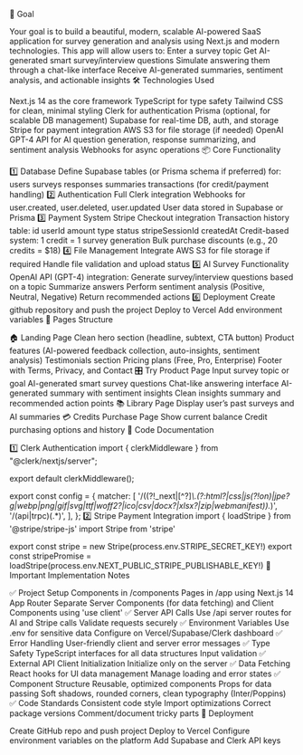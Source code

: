 📌 Goal

Your goal is to build a beautiful, modern, scalable AI-powered SaaS application for survey generation and analysis using Next.js and modern technologies.
This app will allow users to:
Enter a survey topic
Get AI-generated smart survey/interview questions
Simulate answering them through a chat-like interface
Receive AI-generated summaries, sentiment analysis, and actionable insights
🛠️ Technologies Used

Next.js 14 as the core framework
TypeScript for type safety
Tailwind CSS for clean, minimal styling
Clerk for authentication
Prisma (optional, for scalable DB management)
Supabase for real-time DB, auth, and storage
Stripe for payment integration
AWS S3 for file storage (if needed)
OpenAI GPT-4 API for AI question generation, response summarizing, and sentiment analysis
Webhooks for async operations
📦 Core Functionality

1️⃣ Database
Define Supabase tables (or Prisma schema if preferred) for:
users
surveys
responses
summaries
transactions (for credit/payment handling)
2️⃣ Authentication
Full Clerk integration
Webhooks for user.created, user.deleted, user.updated
User data stored in Supabase or Prisma
3️⃣ Payment System
Stripe Checkout integration
Transaction history table:
id
userId
amount
type
status
stripeSessionId
createdAt
Credit-based system:
1 credit = 1 survey generation
Bulk purchase discounts (e.g., 20 credits = $18)
4️⃣ File Management 
Integrate AWS S3 for file storage if required
Handle file validation and upload status
5️⃣ AI Survey Functionality
OpenAI API (GPT-4) integration:
Generate survey/interview questions based on a topic
Summarize answers
Perform sentiment analysis (Positive, Neutral, Negative)
Return recommended actions
6️⃣ Deployment
Create github repository and push the project
Deploy to Vercel
Add environment variables
📄 Pages Structure

🏠 Landing Page
Clean hero section (headline, subtext, CTA button)
Product features (AI-powered feedback collection, auto-insights, sentiment analysis)
Testimonials section
Pricing plans (Free, Pro, Enterprise)
Footer with Terms, Privacy, and Contact
🎛️ Try Product Page
Input survey topic or goal
AI-generated smart survey questions
Chat-like answering interface
AI-generated summary with sentiment insights
Clean insights summary and recommended action points
📚 Library Page
Display user’s past surveys and AI summaries
💳 Credits Purchase Page
Show current balance
Credit purchasing options and history
📑 Code Documentation

1️⃣ Clerk Authentication
import { clerkMiddleware } from "@clerk/nextjs/server";

export default clerkMiddleware();

export const config = {
  matcher: [
    '/((?!_next|[^?]*\\.(?:html?|css|js(?!on)|jpe?g|webp|png|gif|svg|ttf|woff2?|ico|csv|docx?|xlsx?|zip|webmanifest)).*)',
    '/(api|trpc)(.*)',
  ],
};
2️⃣ Stripe Payment Integration
import { loadStripe } from '@stripe/stripe-js'
import Stripe from 'stripe'

export const stripe = new Stripe(process.env.STRIPE_SECRET_KEY!)
export const stripePromise = loadStripe(process.env.NEXT_PUBLIC_STRIPE_PUBLISHABLE_KEY!)
📌 Important Implementation Notes

✅ Project Setup
Components in /components
Pages in /app using Next.js 14 App Router
Separate Server Components (for data fetching) and Client Components using 'use client'
✅ Server API Calls
Use /api server routes for AI and Stripe calls
Validate requests securely
✅ Environment Variables
Use .env for sensitive data
Configure on Vercel/Supabase/Clerk dashboard
✅ Error Handling
User-friendly client and server error messages
✅ Type Safety
TypeScript interfaces for all data structures
Input validation
✅ External API Client Initialization
Initialize only on the server
✅ Data Fetching
React hooks for UI data management
Manage loading and error states
✅ Component Structure
Reusable, optimized components
Props for data passing
Soft shadows, rounded corners, clean typography (Inter/Poppins)
✅ Code Standards
Consistent code style
Import optimizations
Correct package versions
Comment/document tricky parts
🚀 Deployment

Create GitHub repo and push project
Deploy to Vercel
Configure environment variables on the platform
Add Supabase and Clerk API keys